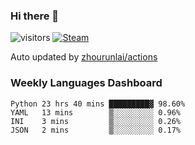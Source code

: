 ### Hi there 👋

![visitors](https://visitor-badge.glitch.me/badge?page_id=zhourunlai)
[![Steam](https://img.shields.io/badge/dynamic/json?label=Steam&query=%24.data.totalSubs&url=https%3A%2F%2Fapi.spencerwoo.com%2Fsubstats%2F%3Fsource%3DsteamGames%26queryKey%3D76561198285156854&suffix=%20Games&logo=steam&labelColor=134375&color=0b1a37&longCache=true)](http://steamcommunity.com/profiles/76561198285156854)

Auto updated by <a href="https://github.com/zhourunlai/zhourunlai/actions" target="_blank">zhourunlai/actions</a>

### Weekly Languages Dashboard

<!--PART:wakatime-->
```text
Python 23 hrs 40 mins █████████▓ 98.60%
YAML   13 mins        ▒░░░░░░░░░ 0.96%
INI    3 mins         ▒░░░░░░░░░ 0.26%
JSON   2 mins         ▒░░░░░░░░░ 0.17%
```
<!--PART:wakatime-->
